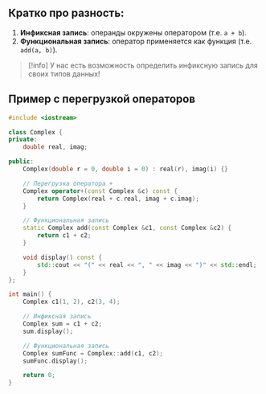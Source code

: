 ## Кратко про разность:

1. **Инфиксная запись**: операнды окружены оператором (т.е. `a + b`).
2. **Функциональная запись**: оператор применяется как функция (т.е. `add(a, b)`).

>[!info]
>У нас есть возможность определить инфиксную запись для своих типов данных!

## Пример с перегрузкой операторов

```cpp
#include <iostream>

class Complex {
private:
    double real, imag;

public:
    Complex(double r = 0, double i = 0) : real(r), imag(i) {}

    // Перегрузка оператора +
    Complex operator+(const Complex &c) const {
        return Complex(real + c.real, imag + c.imag);
    }

    // Функциональная запись
    static Complex add(const Complex &c1, const Complex &c2) {
        return c1 + c2;
    }

    void display() const {
        std::cout << "(" << real << ", " << imag << ")" << std::endl;
    }
};

int main() {
    Complex c1(1, 2), c2(3, 4);

    // Инфиксная запись
    Complex sum = c1 + c2;
    sum.display();

    // Функциональная запись
    Complex sumFunc = Complex::add(c1, c2);
    sumFunc.display();

    return 0;
}
```
